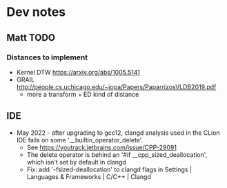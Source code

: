 # Dev notes

## Matt TODO

### Distances to implement
* Kernel DTW https://arxiv.org/abs/1005.5141
* GRAIL http://people.cs.uchicago.edu/~jopa/Papers/PaparrizosVLDB2019.pdf
  * more a transform + ED kind of distance



## IDE

* May 2022 - after upgrading to gcc12, clangd analysis used in the CLion IDE
fails on some '__builtin_operator_delete'.
  * See https://youtrack.jetbrains.com/issue/CPP-29091
  * The delete operator is behind an '#if __cpp_sized_deallocation',
    which isn't set by default in clangd
  * Fix: add '-fsized-deallocation' to clangd flags in Settings | Languages & Frameworks | C/C++ | Clangd
